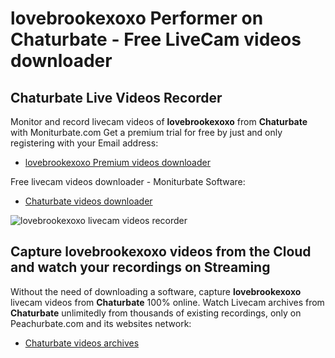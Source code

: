 # lovebrookexoxo Performer on Chaturbate - Free LiveCam videos downloader

## Chaturbate Live Videos Recorder

Monitor and record livecam videos of **lovebrookexoxo** from **Chaturbate** with Moniturbate.com
Get a premium trial for free by just and only registering with your Email address:
* [lovebrookexoxo Premium videos downloader](https://moniturbate.com/request-demo-licence-key.html)

Free livecam videos downloader - Moniturbate Software:
* [Chaturbate videos downloader](https://moniturbate.com/moniturbate-download-software.html)

![lovebrookexoxo livecam videos recorder](https://peachurnet.com/templates/moniturbate-software.png)


## Capture lovebrookexoxo videos from the Cloud and watch your recordings on Streaming

Without the need of downloading a software, capture **lovebrookexoxo** livecam videos from **Chaturbate** 100% online.
Watch Livecam archives from **Chaturbate** unlimitedly from thousands of existing recordings, only on Peachurbate.com and its websites network:
* [Chaturbate videos archives](https://peachurnet.com/)